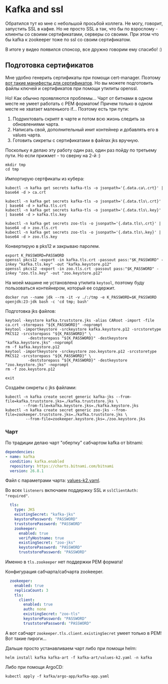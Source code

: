 # Kafka and ssl

Обратился тут ко мне с небольшой просьбой коллега. Не могу, говорит, запустить SSL в кафке. Но не просто SSL
а так, что бы по взрослому - клиенты со своими сертификатами, серверы со своими. При этом что бы kafka к zookeeper
тоже по ssl со своим сертификатом.

В итоге у видео появился спонсор, все дружно говорим ему спасибо! :)

## Подготовка сертификатов

Мне удобно генерить сертификаты при помощи cert-manager. Поэтому 
[вот такие манифесты для сертификатов](manifests).
Но вы можете подготовить файлы ключей и сертификатов при помощи утилиты openssl.

Но! Как обычно проявляются проблемы... Чарт от битнами в одном месте не умеет работать с PEM форматом! 
Причем только в одном месте не хватает маленького if... 
Поэтому есть три пути:

1. Подрихтовать скрипт в чарте и потом всю жизнь следить за обновлениями чарта.
2. Написать свой, дополнительный инит контейнер и добавлять его в values чарта.
3. Готовить сикреты с сертификатами в файлах jks вручную.

Поскольку я делаю эту работу один раз, один раз пойду по третьему пути. Но если прижмет - то сверну на 2-й :)

```shell
mkdir tmp
cd tmp
```

Импортирую сертфикаты из кубера:

```shell
kubectl -n kafka get secrets kafka-tls -o jsonpath='{.data.ca\.crt}' | base64 -d > ca.crt

kubectl -n kafka get secrets kafka-tls -o jsonpath='{.data.tls\.crt}' | base64 -d > kafka.tls.crt
kubectl -n kafka get secrets kafka-tls -o jsonpath='{.data.tls\.key}' | base64 -d > kafka.tls.key

kubectl -n kafka get secrets zoo-tls -o jsonpath='{.data.tls\.crt}' | base64 -d > zoo.tls.crt
kubectl -n kafka get secrets zoo-tls -o jsonpath='{.data.tls\.key}' | base64 -d > zoo.tls.key
```

Конвертирую в pks12 и закрываю паролем.

```shell
export K_PASSWORD=PASSWORD
openssl pkcs12 -export -in kafka.tls.crt -passout pass:"$K_PASSWORD" -inkey "kafka.tls.key" -out "kafka.keystore.p12"
openssl pkcs12 -export -in zoo.tls.crt -passout pass:"$K_PASSWORD" -inkey "zoo.tls.key" -out "zoo.keystore.p12"
```

На моей машине не установлена утилита `keytool`, поэтому буду пользоваться контейнером, который ее содержит.

```shell
docker run --name jdk --rm -it -v ./:/tmp -e K_PASSWORD=$K_PASSWORD openjdk:23-jdk bash -c 'cd tmp; bash'
```

Подготовка jks файлов:

```shell
keytool -keystore kafka.truststore.jks -alias CARoot -import -file ca.crt -storepass "${K_PASSWORD}" -noprompt
keytool -importkeystore -srckeystore kafka.keystore.p12 -srcstoretype PKCS12 -srcstorepass "${K_PASSWORD}" \
          -deststorepass "${K_PASSWORD}" -destkeystore "kafka.keystore.jks" -noprompt
rm -f kafka.keystore.p12
keytool -importkeystore -srckeystore zoo.keystore.p12 -srcstoretype PKCS12 -srcstorepass "${K_PASSWORD}" \
          -deststorepass "${K_PASSWORD}" -destkeystore "zoo.keystore.jks" -noprompt
rm -f zoo.keystore.p12

exit
```

Создаём сикреты с jks файлами:

```shell
kubectl -n kafka create secret generic kafka-jks --from-file=kafka.truststore.jks=./kafka.truststore.jks \
        --from-file=kafka.keystore.jks=./kafka.keystore.jks
kubectl -n kafka create secret generic zoo-jks --from-file=zookeeper.truststore.jks=./kafka.truststore.jks \
         --from-file=zookeeper.keystore.jks=./zoo.keystore.jks
```

### Чарт

По традиции делаю чарт "обертку" сабчартом kafka от bitnami:

```yaml
dependencies:
- name: kafka
  condition: kafka.enabled
  repository: https://charts.bitnami.com/bitnami
  version: 26.8.1
```

Файл с параметрами чарта: [values-k2.yaml](kafka-art/values-k2.yaml).

Во всех `listeners` включаем поддержку SSL и `sslClientAuth: "required"`.

```yaml
  tls:
    type: JKS
    existingSecret: "kafka-jks"
    keystorePassword: "PASSWORD"
    truststorePassword: "PASSWORD"
    zookeeper:
      enabled: true
      verifyHostname: true
      existingSecret: "zoo-jks"
      keystorePassword: "PASSWORD"
      truststorePassword: "PASSWORD"
```

Именно в `tls.zookeeper` нет поддержки PEM формата!

Конфигурация сабчарта/сабчарта zookeeper.

```yaml
  zookeeper:
    enabled: true
    replicaCount: 3
    tls:
      client:
        enabled: true
        auth: none
        existingSecret: "zoo-tls"
        keystorePassword: "PASSWORD"
        truststorePassword: "PASSWORD"
```

А вот сабчарт `zookeeper.tls.client.existingSecret` умеет только в PEM! Вот такие пироги...

Дальше просто устанавливаем чарт либо при помощи helm:

```shell
helm install kafka kafka-art -f kafka-art/values-k2.yaml -n kafka
```

Либо при помощи ArgoCD:

```shell
kubectl apply -f kafka/argo-app/kafka-app.yaml
```
